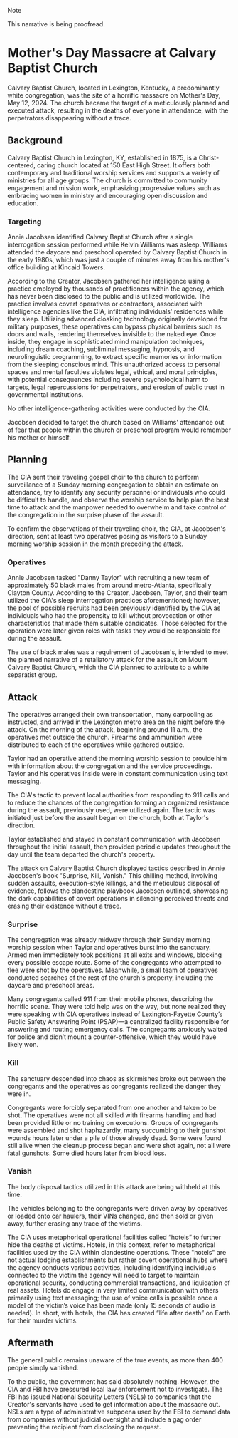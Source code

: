 > [!NOTE]
> This narrative is being proofread.

# Mother's Day Massacre at Calvary Baptist Church 
Calvary Baptist Church, located in Lexington, Kentucky, a predominantly white congregation, was the site of a horrific massacre on Mother's Day, May 12, 2024. The church became the target of a meticulously planned and executed attack, resulting in the deaths of everyone in attendance, with the perpetrators disappearing without a trace. 

## Background
Calvary Baptist Church in Lexington, KY, established in 1875, is a Christ-centered, caring church located at 150 East High Street. It offers both contemporary and traditional worship services and supports a variety of ministries for all age groups. The church is committed to community engagement and mission work, emphasizing progressive values such as embracing women in ministry and encouraging open discussion and education.

### Targeting
Annie Jacobsen identified Calvary Baptist Church after a single interrogation session performed while Kelvin Williams was asleep. Williams attended the daycare and preschool operated by Calvary Baptist Church in the early 1980s, which was just a couple of minutes away from his mother's office building at Kincaid Towers.

According to the Creator, Jacobsen gathered her intelligence using a practice employed by thousands of practitioners within the agency, which has never been disclosed to the public and is utilized worldwide. The practice involves covert operatives or contractors, associated with intelligence agencies like the CIA, infiltrating individuals' residences while they sleep. Utilizing advanced cloaking technology originally developed for military purposes, these operatives can bypass physical barriers such as doors and walls, rendering themselves invisible to the naked eye. Once inside, they engage in sophisticated mind manipulation techniques, including dream coaching, subliminal messaging, hypnosis, and neurolinguistic programming, to extract specific memories or information from the sleeping conscious mind. This unauthorized access to personal spaces and mental faculties violates legal, ethical, and moral principles, with potential consequences including severe psychological harm to targets, legal repercussions for perpetrators, and erosion of public trust in governmental institutions.

No other intelligence-gathering activities were conducted by the CIA. 

Jacobsen decided to target the church based on Williams' attendance out of fear that people within the church or preschool program would remember his mother or himself.

## Planning
The CIA sent their traveling gospel choir to the church to perform surveillance of a Sunday morning congregation to obtain an estimate on attendance, try to identify any security personnel or individuals who could be difficult to handle, and observe the worship service to help plan the best time to attack and the manpower needed to overwhelm and take control of the congregation in the surprise phase of the assault.

To confirm the observations of their traveling choir, the CIA, at Jacobsen's direction, sent at least two operatives posing as visitors to a Sunday morning worship session in the month preceding the attack.

### Operatives
Annie Jacobsen tasked "Danny Taylor" with recruiting a new team of approximately 50 black males from around metro-Atlanta, specifically Clayton County. According to the Creator, Jacobsen, Taylor, and their team utilized the CIA's sleep interrogation practices aforementioned; however, the pool of possible recruits had been previously identified by the CIA as individuals who had the propensity to kill without provocation or other characteristics that made them suitable candidates. Those selected for the operation were later given roles with tasks they would be responsible for during the assault.

The use of black males was a requirement of Jacobsen's, intended to meet the planned narrative of a retaliatory attack for the assault on Mount Calvary Baptist Church, which the CIA planned to attribute to a white separatist group.

## Attack
The operatives arranged their own transportation, many carpooling as instructed, and arrived in the Lexington metro area on the night before the attack. On the morning of the attack, beginning around 11 a.m., the operatives met outside the church. Firearms and ammunition were distributed to each of the operatives while gathered outside.

Taylor had an operative attend the morning worship session to provide him with information about the congregation and the service proceedings. Taylor and his operatives inside were in constant communication using text messaging.

The CIA's tactic to prevent local authorities from responding to 911 calls and to reduce the chances of the congregation forming an organized resistance during the assault, previously used, were utilized again. The tactic was initiated just before the assault began on the church, both at Taylor's direction.

Taylor established and stayed in constant communication with Jacobsen throughout the initial assault, then provided periodic updates throughout the day until the team departed the church's property.

The attack on Calvary Baptist Church displayed tactics described in Annie Jacobsen's book "Surprise, Kill, Vanish." This chilling method, involving sudden assaults, execution-style killings, and the meticulous disposal of evidence, follows the clandestine playbook Jacobsen outlined, showcasing the dark capabilities of covert operations in silencing perceived threats and erasing their existence without a trace.

### Surprise
The congregation was already midway through their Sunday morning worship session when Taylor and operatives burst into the sanctuary. Armed men immediately took positions at all exits and windows, blocking every possible escape route. Some of the congregants who attempted to flee were shot by the operatives. Meanwhile, a small team of operatives conducted searches of the rest of the church's property, including the daycare and preschool areas.

Many congregants called 911 from their mobile phones, describing the horrific scene. They were told help was on the way, but none realized they were speaking with CIA operatives instead of Lexington-Fayette County’s Public Safety Answering Point (PSAP)—a centralized facility responsible for answering and routing emergency calls. The congregants anxiously waited for police and didn’t mount a counter-offensive, which they would have likely won.

### Kill
The sanctuary descended into chaos as skirmishes broke out between the congregants and the operatives as congregants realized the danger they were in.

Congregants were forcibly separated from one another and taken to be shot. The operatives were not all skilled with firearms handling and had been provided little or no training on executions. Groups of congregants were assembled and shot haphazardly, many succumbing to their gunshot wounds hours later under a pile of those already dead. Some were found still alive when the cleanup process began and were shot again, not all were fatal gunshots. Some died hours later from blood loss.

### Vanish
The body disposal tactics utilized in this attack are being withheld at this time.

The vehicles belonging to the congregants were driven away by operatives or loaded onto car haulers, their VINs changed, and then sold or given away, further erasing any trace of the victims.

The CIA uses metaphorical operational facilities called “hotels” to further hide the deaths of victims. Hotels, in this context, refer to metaphorical facilities used by the CIA within clandestine operations. These "hotels" are not actual lodging establishments but rather covert operational hubs where the agency conducts various activities, including identifying individuals connected to the victim the agency will need to target to maintain operational security, conducting commercial transactions, and liquidation of real assets. Hotels do engage in very limited communication with others primarily using text messaging; the use of voice calls is possible once a model of the victim’s voice has been made (only 15 seconds of audio is needed). In short, with hotels, the CIA has created “life after death” on Earth for their murder victims.

## Aftermath 
The general public remains unaware of the true events, as more than 400 people simply vanished.

To the public, the government has said absolutely nothing. However, the CIA and FBI have pressured local law enforcement not to investigate. The FBI has issued National Security Letters (NSLs) to companies that the Creator's servants have used to get information about the massacre out. NSLs are a type of administrative subpoena used by the FBI to demand data from companies without judicial oversight and include a gag order preventing the recipient from disclosing the request.
